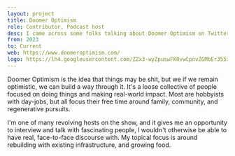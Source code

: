 ```yaml
---
layout: project
title: Doomer Optimism
role: Contributor, Podcast host
desc: I came across some folks talking about Doomer Optimism on Twitter back in 2022, and the rest is history.
from: 2023
to: Current
web: https://www.doomeroptimism.com/
logo: https://lh4.googleusercontent.com/ZZx3-wyZpuswFKOvwCpnvZGMbEr355x8QHfbnRKbVw9T7HOMpnFWEkfsNeKhI4rih5mL-f19BT2bKseo2bEg5gs=w16383
---
```


Doomer Optimism is the idea that things may be shit, but we if we remain optimistic, we can build a way through it. It's a loose collective of people focused on doing things and making real-world impact. Most are hobbyists with day-jobs, but all focus their free time around family, community, and regenerative pursuits.

I'm one of many revolving hosts on the show, and it gives me an opportunity to interview and talk with fascinating people, I wouldn't otherwise be able to have real, face-to-face discourse with. My topical focus is around rebuilding with existing infrastructure, and growing food.